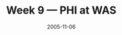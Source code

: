 ---
layout: game
title: Week 9 — PHI at WAS
season: 2005
game_id: 2005_09_PHI_WAS
week: 9
date: 2005-11-06
home_team: WAS
away_team: PHI
final_home: 17
final_away: 10
pbp_url: /assets/data/pbp/2005/2005_09_PHI_WAS.csv.gz
---
